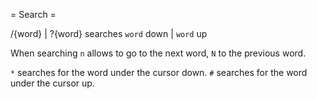 = Search =

/{word} | ?{word} searches `word` down | `word` up

When searching `n` allows to go to the next word, `N` to the previous word.

`*` searches for the word under the cursor down.
`#` searches for the word under the cursor up.
